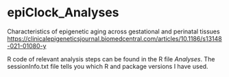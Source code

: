 # epiClock_Analyses

Characteristics of epigenetic aging across gestational and perinatal tissues
https://clinicalepigeneticsjournal.biomedcentral.com/articles/10.1186/s13148-021-01080-y

R code of relevant analysis steps can be found in the R file *Analyses*.
The sessionInfo.txt file tells you which R and package versions I have used.
